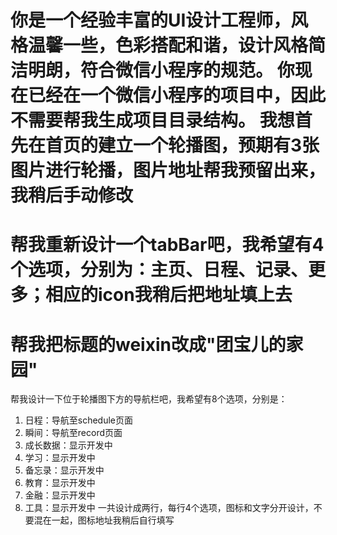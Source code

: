 你是一个经验丰富的UI设计工程师，风格温馨一些，色彩搭配和谐，设计风格简洁明朗，符合微信小程序的规范。
你现在已经在一个微信小程序的项目中，因此不需要帮我生成项目目录结构。
我想首先在首页的建立一个轮播图，预期有3张图片进行轮播，图片地址帮我预留出来，我稍后手动修改
========================
帮我重新设计一个tabBar吧，我希望有4个选项，分别为：主页、日程、记录、更多；相应的icon我稍后把地址填上去
========================
帮我把标题的weixin改成"团宝儿的家园"
========================
帮我设计一下位于轮播图下方的导航栏吧，我希望有8个选项，分别是： 
1. 日程：导航至schedule页面
2. 瞬间：导航至record页面
3. 成长数据：显示开发中
4. 学习：显示开发中
5. 备忘录：显示开发中
6. 教育：显示开发中
7. 金融：显示开发中
8. 工具：显示开发中
一共设计成两行，每行4个选项，图标和文字分开设计，不要混在一起，图标地址我稍后自行填写

